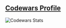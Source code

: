 ## [Codewars Profile](https://www.codewars.com/users/kirabin)

![Codewars Stats](https://www.codewars.com/users/kirabin/badges/large)
